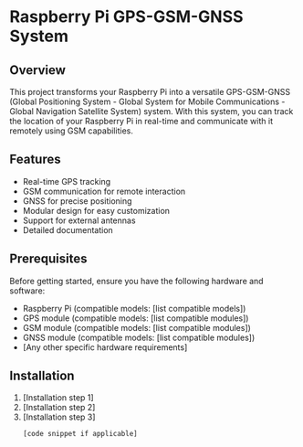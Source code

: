 # Raspberry Pi GPS-GSM-GNSS System

## Overview

This project transforms your Raspberry Pi into a versatile GPS-GSM-GNSS (Global Positioning System - Global System for Mobile Communications - Global Navigation Satellite System) system. With this system, you can track the location of your Raspberry Pi in real-time and communicate with it remotely using GSM capabilities.

## Features

- Real-time GPS tracking
- GSM communication for remote interaction
- GNSS for precise positioning
- Modular design for easy customization
- Support for external antennas
- Detailed documentation

## Prerequisites

Before getting started, ensure you have the following hardware and software:

- Raspberry Pi (compatible models: [list compatible models])
- GPS module (compatible models: [list compatible modules])
- GSM module (compatible models: [list compatible modules])
- GNSS module (compatible models: [list compatible modules])
- [Any other specific hardware requirements]

## Installation

1. [Installation step 1]
2. [Installation step 2]
3. [Installation step 3]
   ```bash
   [code snippet if applicable]
